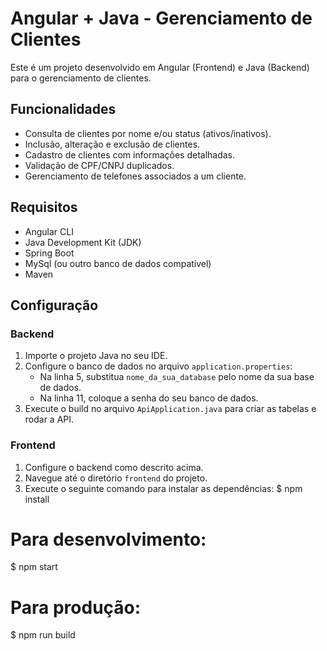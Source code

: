 # Angular + Java - Gerenciamento de Clientes

Este é um projeto desenvolvido em Angular (Frontend) e Java (Backend) para o gerenciamento de clientes.

## Funcionalidades

- Consulta de clientes por nome e/ou status (ativos/inativos).
- Inclusão, alteração e exclusão de clientes.
- Cadastro de clientes com informações detalhadas.
- Validação de CPF/CNPJ duplicados.
- Gerenciamento de telefones associados a um cliente.

## Requisitos

- Angular CLI
- Java Development Kit (JDK)
- Spring Boot
- MySql (ou outro banco de dados compatível)
- Maven

## Configuração

### Backend

1. Importe o projeto Java no seu IDE.
2. Configure o banco de dados no arquivo `application.properties`:
   - Na linha 5, substitua `nome_da_sua_database` pelo nome da sua base de dados.
   - Na linha 11, coloque a senha do seu banco de dados.
3. Execute o build no arquivo `ApiApplication.java` para criar as tabelas e rodar a API.

### Frontend

1. Configure o backend como descrito acima.
2. Navegue até o diretório `frontend` do projeto.
3. Execute o seguinte comando para instalar as dependências:
$ npm install

# Para desenvolvimento:
$ npm start

# Para produção:
$ npm run build
